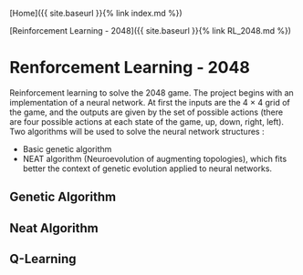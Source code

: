 [Home]({{ site.baseurl }}{% link index.md %})

[Reinforcement Learning - 2048]({{ site.baseurl }}{% link RL_2048.md %})

# Renforcement Learning - 2048

Reinforcement learning to solve the 2048 game. The project begins with an implementation of a neural network. At first the inputs are the 4 $\times$ 4 grid of the game, and the outputs are given by the set of possible actions (there are four possible actions at each state of the game, up, down, right, left).
Two algorithms will be used to solve the neural network structures : 
- Basic genetic algorithm
- NEAT algorithm (Neuroevolution of augmenting topologies), which fits better the context of genetic evolution applied to neural networks.


## Genetic Algorithm

## Neat Algorithm

## Q-Learning
